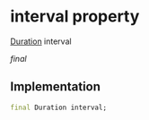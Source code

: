 


# interval property






[Duration](https://api.flutter.dev/flutter/dart-core/Duration-class.html) interval
  
_final_






## Implementation

```dart
final Duration interval;


```







